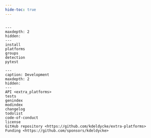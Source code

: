 ```yaml
---
hide-toc: true
---
```


```{include} ../readme.md
```

```{toctree}
---
maxdepth: 2
hidden:
---
install
platforms
groups
detection
pytest
```

```{toctree}
---
caption: Development
maxdepth: 2
hidden:
---
API <extra_platforms>
tests
genindex
modindex
changelog
todolist
code-of-conduct
license
GitHub repository <https://github.com/kdeldycke/extra-platforms>
Funding <https://github.com/sponsors/kdeldycke>
```
